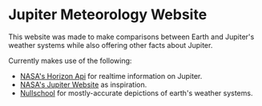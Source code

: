 # Jupiter Meteorology Website

This website was made to make comparisons between Earth and Jupiter's weather systems while also offering other facts about Jupiter.

Currently makes use of the following:

- [NASA's Horizon Api](https://ssd-api.jpl.nasa.gov/doc/horizons.html) for realtime information on Jupiter.
- [NASA's Jupiter Website](https://science.nasa.gov/jupiter/) as inspiration.
- [Nullschool](https://earth.nullschool.net/#2024/11/08/0800Z/wind/isobaric/70hPa/orthographic=-76.46,0.00) for mostly-accurate depictions of earth's weather systems.
